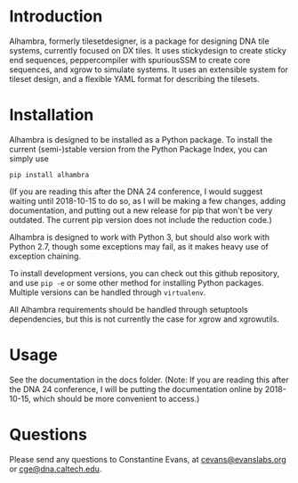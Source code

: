 # Introduction

Alhambra, formerly tilesetdesigner, is a package for designing DNA tile systems,
currently focused on DX tiles.  It uses stickydesign to create sticky end
sequences, peppercompiler with spuriousSSM to create core sequences, and xgrow
to simulate systems.  It uses an extensible system for tileset design, and a
flexible YAML format for describing the tilesets.

# Installation 

Alhambra is designed to be installed as a Python package.  To install the
current (semi-)stable version from the Python Package Index, you can simply use

    pip install alhambra
	
(If you are reading this after the DNA 24 conference, I would suggest waiting
until 2018-10-15 to do so, as I will be making a few changes, adding documentation,
and putting out a new release for pip that won't be very outdated.  The current pip
version does not include the reduction code.)
	
Alhambra is designed to work with Python 3, but should also work with Python
2.7, though some exceptions may fail, as it makes heavy use of exception
chaining.

To install development versions, you can check out this github repository, and
use `pip -e` or some other method for installing Python packages.  Multiple
versions can be handled through `virtualenv`.

All Alhambra requirements should be handled through setuptools dependencies, but
this is not currently the case for xgrow and xgrowutils.

# Usage

See the documentation in the docs folder.  (Note: If you are reading this after the
DNA 24 conference, I will be putting the documentation online by 2018-10-15, which
should be more convenient to access.)

# Questions

Please send any questions to Constantine Evans, at cevans@evanslabs.org or cge@dna.caltech.edu.
